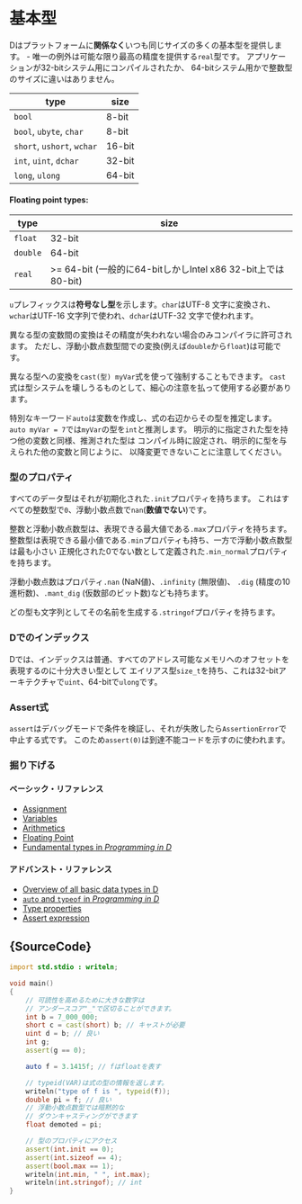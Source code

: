 # 基本型

Dはプラットフォームに**関係なく**いつも同じサイズの多くの基本型を提供します。 - 
唯一の例外は可能な限り最高の精度を提供する`real`型です。
アプリケーションが32-bitシステム用にコンパイルされたか、
64-bitシステム用かで整数型のサイズに違いはありません。

| type                          | size
|-------------------------------|------------
|`bool`                         | 8-bit
|`bool`, `ubyte`, `char`        | 8-bit
|`short`, `ushort`, `wchar`     | 16-bit
|`int`, `uint`, `dchar`         | 32-bit
|`long`, `ulong`                | 64-bit

#### Floating point types:

| type    | size
|---------|--------------------------------------------------
|`float`  | 32-bit
|`double` | 64-bit
|`real`   | >= 64-bit (一般的に64-bitしかしIntel x86 32-bit上では80-bit)

`u`プレフィックスは**符号なし型**を示します。`char`はUTF-8 文字に変換され、
`wchar`はUTF-16 文字列で使われ、`dchar`はUTF-32 文字で使われます。

異なる型の変数間の変換はその精度が失われない場合のみコンパイラに許可されます。
ただし、浮動小数点数型間での変換(例えば`double`から`float`)は可能です。

異なる型への変換を`cast(型) myVar`式を使って強制することもできます。
`cast`式は型システムを壊しうるものとして、細心の注意を払って使用する必要があります。

特別なキーワード`auto`は変数を作成し、式の右辺からその型を推定します。
`auto myVar = 7`では`myVar`の型を`int`と推測します。
明示的に指定された型を持つ他の変数と同様、推測された型は
コンパイル時に設定され、明示的に型を与えられた他の変数と同じように、
以降変更できないことに注意してください。

### 型のプロパティ

すべてのデータ型はそれが初期化された`.init`プロパティを持ちます。
これはすべての整数型で`0`、浮動小数点数で`nan`(**数値でない**)です。

整数と浮動小数点数型は、表現できる最大値である`.max`プロパティを持ちます。
整数型は表現できる最小値である`.min`プロパティも持ち、一方で浮動小数点数型は最も小さい
正規化された0でない数として定義された`.min_normal`プロパティを持ちます。

浮動小数点数はプロパティ`.nan` (NaN値)、`.infinity` (無限値)、
`.dig` (精度の10進桁数)、`.mant_dig` (仮数部のビット数)なども持ちます。

どの型も文字列としてその名前を生成する`.stringof`プロパティを持ちます。

### Dでのインデックス

Dでは、インデックスは普通、すべてのアドレス可能なメモリへのオフセットを表現するのに十分大きい型として
エイリアス型`size_t`を持ち、これは32-bitアーキテクチャで`uint`、64-bitで`ulong`です。

### Assert式

`assert`はデバッグモードで条件を検証し、それが失敗したら`AssertionError`で中止する式です。
このため`assert(0)`は到達不能コードを示すのに使われます。

### 掘り下げる

#### ベーシック・リファレンス

- [Assignment](http://ddili.org/ders/d.en/assignment.html)
- [Variables](http://ddili.org/ders/d.en/variables.html)
- [Arithmetics](http://ddili.org/ders/d.en/arithmetic.html)
- [Floating Point](http://ddili.org/ders/d.en/floating_point.html)
- [Fundamental types in _Programming in D_](http://ddili.org/ders/d.en/types.html)

#### アドバンスト・リファレンス

- [Overview of all basic data types in D](https://dlang.org/spec/type.html)
- [`auto` and `typeof` in _Programming in D_](http://ddili.org/ders/d.en/auto_and_typeof.html)
- [Type properties](https://dlang.org/spec/property.html)
- [Assert expression](https://dlang.org/spec/expression.html#AssertExpression)

## {SourceCode}

```d
import std.stdio : writeln;

void main()
{
    // 可読性を高めるために大きな数字は
    // アンダースコア"_"で区切ることができます。
    int b = 7_000_000;
    short c = cast(short) b; // キャストが必要
    uint d = b; // 良い
    int g;
    assert(g == 0);

    auto f = 3.1415f; // fはfloatを表す

    // typeid(VAR)は式の型の情報を返します。
    writeln("type of f is ", typeid(f));
    double pi = f; // 良い
    // 浮動小数点数型では暗黙的な
    // ダウンキャスティングができます
    float demoted = pi;

    // 型のプロパティにアクセス
    assert(int.init == 0);
    assert(int.sizeof == 4);
    assert(bool.max == 1);
    writeln(int.min, " ", int.max);
    writeln(int.stringof); // int
}
```